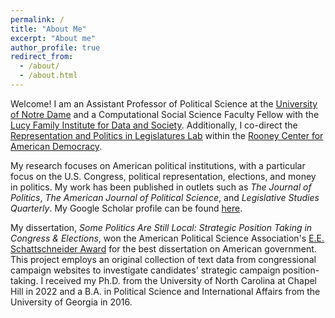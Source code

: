 ```yaml
---
permalink: /
title: "About Me"
excerpt: "About me"
author_profile: true
redirect_from: 
  - /about/
  - /about.html
---
```


Welcome! I am an Assistant Professor of Political Science at the [University of Notre Dame](https://politicalscience.nd.edu/) and a Computational Social Science Faculty Fellow with the [Lucy Family Institute for Data and Society](https://lucyinstitute.nd.edu/). Additionally, I co-direct the [Representation and Politics in Legislatures Lab](https://rooneycenter.nd.edu/research/representation-and-politics-in-legislatures-lab/) within the [Rooney Center for American Democracy](https://rooneycenter.nd.edu/).   

My research focuses on American political institutions, with a particular focus on the U.S. Congress, political representation, elections, and money in politics. My work has been published in outlets such as  *The Journal of Politics*,  *The American Journal of Political Science*, and  *Legislative Studies Quarterly*. My Google Scholar profile can be found [here](https://scholar.google.com/citations?user=CuQqTt4AAAAJ&hl=en).

My dissertation, *Some Politics Are Still Local: Strategic Position Taking in Congress & Elections*, won the American Political Science Association's [E.E. Schattschneider Award](https://politicalsciencenow.com/rachel-porter-receives-the-2023-e-e-schattschneider-award/) for the best dissertation on American government. This project employs an original collection of text data from congressional campaign websites to investigate candidates' strategic campaign position-taking. I received my Ph.D. from the University of North Carolina at Chapel Hill in 2022 and a B.A. in Political Science and International Affairs from the University of Georgia in 2016. 



